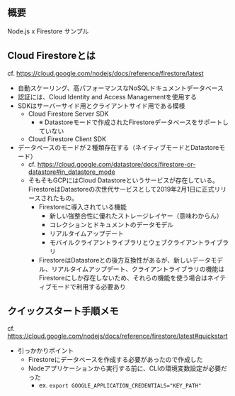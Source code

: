 ## 概要

Node.js x Firestore サンプル

## Cloud Firestoreとは

cf. https://cloud.google.com/nodejs/docs/reference/firestore/latest

- 自動スケーリング、高パフォーマンスなNoSQLドキュメントデータベース
- 認証には、Cloud Identity and Access Managementを使用する
- SDKはサーバーサイド用とクライアントサイド用である模様
  - Cloud Firestore Server SDK
    - ※ Datastoreモードで作成されたFirestoreデータベースをサポートしていない
  - Cloud Firestore Client SDK
- データベースのモードが２種類存在する（ネイティブモードとDatastoreモード）
  - cf. https://cloud.google.com/datastore/docs/firestore-or-datastore#in_datastore_mode
  - そもそもGCPにはCloud Datastoreというサービスが存在している。FirestoreはDatastoreの次世代サービスとして2019年2月1日に正式リリースされたもの。
    - Firestoreに導入されている機能
      - 新しい強整合性に優れたストレージレイヤー（意味わからん）
      - コレクションとドキュメントのデータモデル
      - リアルタイムアップデート
      - モバイルクライアントライブラリとウェブクライアントライブラリ
    - FirestoreはDatastoreとの後方互換性があるが、新しいデータモデル、リアルタイムアップデート、クライアントライブラリの機能はFirestoreにしか存在しないため、それらの機能を使う場合はネイティブモードで利用する必要あり

## クイックスタート手順メモ

cf. https://cloud.google.com/nodejs/docs/reference/firestore/latest#quickstart

- 引っかかりポイント
  - Firestoreにデータベースを作成する必要があったので作成した
  - Nodeアプリケーションから実行する前に、CLIの環境変数設定が必要だった
    - ex. `export GOOGLE_APPLICATION_CREDENTIALS="KEY_PATH"`